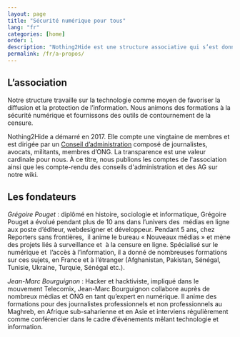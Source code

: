 ```yaml
---
layout: page
title: "Sécurité numérique pour tous"
lang: "fr"
categories: [home]
order: 1
description: "Nothing2Hide est une structure associative qui s’est donnée comme objectif d’offrir aux journalistes, avocats, militants des droits de l’homme, “simples” citoyens, les moyens de protéger leurs informations."
permalink: /fr/a-propos/
---
```


## L&rsquo;association

Notre structure travaille sur la technologie comme moyen de favoriser la diffusion et la protection de l&rsquo;information. Nous animons des formations à la sécurité numérique et fournissons des outils de contournement de la censure. 

Nothing2Hide a démarré en 2017. Elle compte une vingtaine de membres et est dirigée par un [Conseil d&rsquo;administration](https://wiki.nothing2hide.org/doku.php?id=ca:composition) composé de journalistes, avocats, militants, membres d’ONG. La transparence est une valeur cardinale pour nous. À ce titre, nous publions les comptes de l'association ainsi que les compte-rendu des conseils d'administration et des AG sur notre wiki.

## Les fondateurs

*Grégoire Pouget* : diplômé en histoire, sociologie et informatique, Grégoire Pouget a évolué pendant plus de 10 ans dans l&rsquo;univers des&nbsp; médias en ligne aux poste d&rsquo;éditeur, webdesigner et développeur. Pendant 5 ans, chez Reporters sans frontières,&nbsp; il anime le bureau « Nouveaux médias » et mène des projets liés à surveillance et&nbsp; à la censure en ligne. Spécialisé sur le numérique et&nbsp; l&rsquo;accès à l&rsquo;information, il a donné de nombreuses formations sur ces sujets, en France et à l&rsquo;étranger (Afghanistan, Pakistan, Sénégal, Tunisie, Ukraine, Turquie, Sénégal etc.).

*Jean-Marc Bourguignon* : Hacker et hacktiviste, impliqué dans le mouvement Telecomix, Jean-Marc Bourguignon collabore auprès de nombreux médias et ONG en tant qu&rsquo;expert en numérique. Il anime des formations pour des journalistes professionnels et non professionnels au Maghreb, en Afrique sub-saharienne et en Asie et interviens régulièrement comme conférencier dans le cadre d&rsquo;événements mêlant technologie et information.
